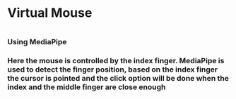 <h1>Virtual Mouse <h1>
<h3>Using MediaPipe<h3>

<p>Here the mouse is controlled by the index finger.
MediaPipe is used to detect the finger position, based on the index finger the
cursor is pointed and the click option will be done when the index and the middle finger 
are close enough <p>